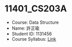 # 11401_CS203A
- Course: Data Structure  
- Name: 許芷瑜  
- Student ID: 1131456    
- Course Syllabus: [Link](https://portalfun.yzu.edu.tw/cosSelect/Cos_Plan.aspx?y=114&s=1&id=CS203&c=A)
